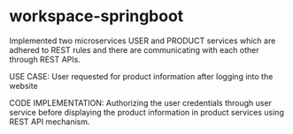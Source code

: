 # workspace-springboot
Implemented two microservices USER and PRODUCT services which are adhered to REST rules and there are communicating with each other through REST APIs.

USE CASE:
User requested for product information after logging into the website

CODE IMPLEMENTATION:
Authorizing the user credentials through user service before displaying the product information in product services using REST API mechanism.
